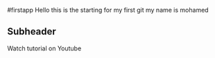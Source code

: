 #firstapp
Hello this is the starting for my first git
my name is mohamed

## Subheader
Watch tutorial on Youtube
